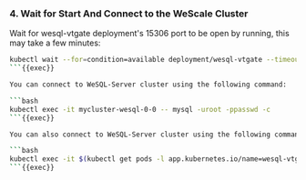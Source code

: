 ### 4. Wait for Start And Connect to the WeScale Cluster

Wait for wesql-vtgate deployment's 15306 port to be open by running, this may take a few minutes:

```bash
kubectl wait --for=condition=available deployment/wesql-vtgate --timeout=500s
```{{exec}}

You can connect to WeSQL-Server cluster using the following command:

```bash
kubectl exec -it mycluster-wesql-0-0 -- mysql -uroot -ppasswd -c
```{{exec}}

You can also connect to WeSQL-Server cluster using the following command:

```bash
kubectl exec -it $(kubectl get pods -l app.kubernetes.io/name=wesql-vtgate -o jsonpath='{.items[0].metadata.name}') -- mysql -uroot -P15306 -ppasswd -c
```{{exec}}

